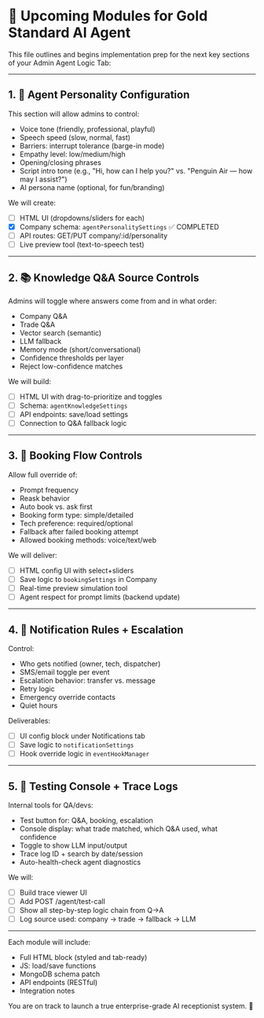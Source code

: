 # 🔧 Upcoming Modules for Gold Standard AI Agent

This file outlines and begins implementation prep for the next key sections of your Admin Agent Logic Tab:

---

## 1. 🧠 Agent Personality Configuration

This section will allow admins to control:

- Voice tone (friendly, professional, playful)
- Speech speed (slow, normal, fast)
- Barriers: interrupt tolerance (barge-in mode)
- Empathy level: low/medium/high
- Opening/closing phrases
- Script intro tone (e.g., "Hi, how can I help you?" vs. "Penguin Air — how may I assist?")
- AI persona name (optional, for fun/branding)

We will create:

- [ ] HTML UI (dropdowns/sliders for each)
- [x] Company schema: `agentPersonalitySettings` ✅ COMPLETED
- [ ] API routes: GET/PUT company/:id/personality
- [ ] Live preview tool (text-to-speech test)

---

## 2. 📚 Knowledge Q&A Source Controls

Admins will toggle where answers come from and in what order:

- Company Q&A
- Trade Q&A
- Vector search (semantic)
- LLM fallback
- Memory mode (short/conversational)
- Confidence thresholds per layer
- Reject low-confidence matches

We will build:

- [ ] HTML UI with drag-to-prioritize and toggles
- [ ] Schema: `agentKnowledgeSettings`
- [ ] API endpoints: save/load settings
- [ ] Connection to Q&A fallback logic

---

## 3. 📅 Booking Flow Controls

Allow full override of:

- Prompt frequency
- Reask behavior
- Auto book vs. ask first
- Booking form type: simple/detailed
- Tech preference: required/optional
- Fallback after failed booking attempt
- Allowed booking methods: voice/text/web

We will deliver:

- [ ] HTML config UI with select+sliders
- [ ] Save logic to `bookingSettings` in Company
- [ ] Real-time preview simulation tool
- [ ] Agent respect for prompt limits (backend update)

---

## 4. 🔔 Notification Rules + Escalation

Control:

- Who gets notified (owner, tech, dispatcher)
- SMS/email toggle per event
- Escalation behavior: transfer vs. message
- Retry logic
- Emergency override contacts
- Quiet hours

Deliverables:

- [ ] UI config block under Notifications tab
- [ ] Save logic to `notificationSettings`
- [ ] Hook override logic in `eventHookManager`

---

## 5. 🧪 Testing Console + Trace Logs

Internal tools for QA/devs:

- Test button for: Q&A, booking, escalation
- Console display: what trade matched, which Q&A used, what confidence
- Toggle to show LLM input/output
- Trace log ID + search by date/session
- Auto-health-check agent diagnostics

We will:

- [ ] Build trace viewer UI
- [ ] Add POST /agent/test-call
- [ ] Show all step-by-step logic chain from Q→A
- [ ] Log source used: company → trade → fallback → LLM

---

Each module will include:

- Full HTML block (styled and tab-ready)
- JS: load/save functions
- MongoDB schema patch
- API endpoints (RESTful)
- Integration notes

You are on track to launch a true enterprise-grade AI receptionist system. 💪
